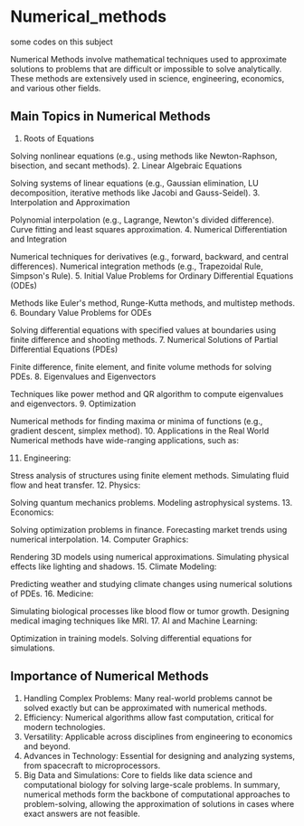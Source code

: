 # Numerical_methods

some codes on this subject

Numerical Methods involve mathematical techniques used to approximate solutions to problems that are difficult or impossible to solve analytically. These methods are extensively used in science, engineering, economics, and various other fields.

## Main Topics in Numerical Methods

1. Roots of Equations

Solving nonlinear equations (e.g., using methods like Newton-Raphson, bisection, and secant methods). 2. Linear Algebraic Equations

Solving systems of linear equations (e.g., Gaussian elimination, LU decomposition, iterative methods like Jacobi and Gauss-Seidel). 3. Interpolation and Approximation

Polynomial interpolation (e.g., Lagrange, Newton's divided difference).
Curve fitting and least squares approximation. 4. Numerical Differentiation and Integration

Numerical techniques for derivatives (e.g., forward, backward, and central differences).
Numerical integration methods (e.g., Trapezoidal Rule, Simpson's Rule). 5. Initial Value Problems for Ordinary Differential Equations (ODEs)

Methods like Euler's method, Runge-Kutta methods, and multistep methods. 6. Boundary Value Problems for ODEs

Solving differential equations with specified values at boundaries using finite difference and shooting methods. 7. Numerical Solutions of Partial Differential Equations (PDEs)

Finite difference, finite element, and finite volume methods for solving PDEs. 8. Eigenvalues and Eigenvectors

Techniques like power method and QR algorithm to compute eigenvalues and eigenvectors. 9. Optimization

Numerical methods for finding maxima or minima of functions (e.g., gradient descent, simplex method). 10. Applications in the Real World
Numerical methods have wide-ranging applications, such as:

11. Engineering:

Stress analysis of structures using finite element methods.
Simulating fluid flow and heat transfer. 12. Physics:

Solving quantum mechanics problems.
Modeling astrophysical systems. 13. Economics:

Solving optimization problems in finance.
Forecasting market trends using numerical interpolation. 14. Computer Graphics:

Rendering 3D models using numerical approximations.
Simulating physical effects like lighting and shadows. 15. Climate Modeling:

Predicting weather and studying climate changes using numerical solutions of PDEs. 16. Medicine:

Simulating biological processes like blood flow or tumor growth.
Designing medical imaging techniques like MRI. 17. AI and Machine Learning:

Optimization in training models.
Solving differential equations for simulations.

## Importance of Numerical Methods

1. Handling Complex Problems: Many real-world problems cannot be solved exactly but can be approximated with numerical methods.
2. Efficiency: Numerical algorithms allow fast computation, critical for modern technologies.
3. Versatility: Applicable across disciplines from engineering to economics and beyond.
4. Advances in Technology: Essential for designing and analyzing systems, from spacecraft to microprocessors.
5. Big Data and Simulations: Core to fields like data science and computational biology for solving large-scale problems.
   In summary, numerical methods form the backbone of computational approaches to problem-solving, allowing the approximation of solutions in cases where exact answers are not feasible.
